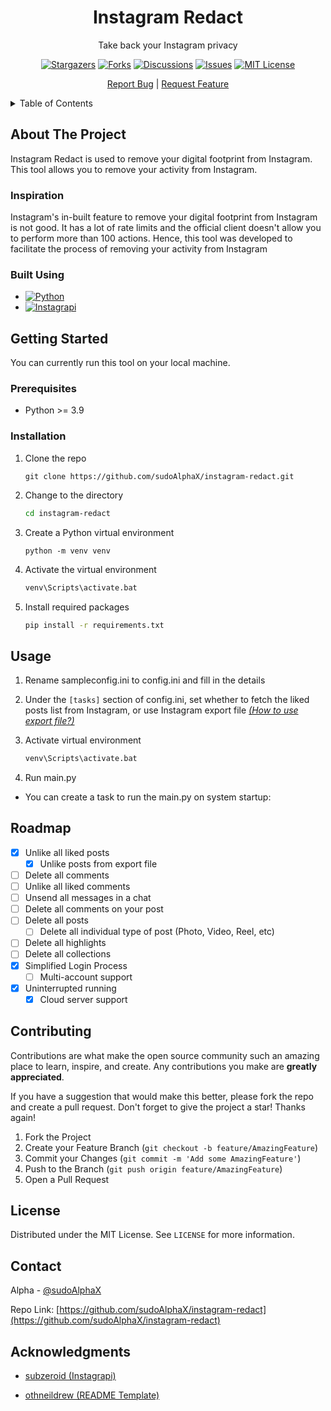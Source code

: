 
<div align="center">
  <a href="https://github.com/sudoAlphaX/instagram-redact">  </a>

<h1 align="center">Instagram Redact</h1>

  <p align="center">
    Take back your Instagram privacy

[![Stargazers][stars-badge]][stars-url]
[![Forks][forks-badge]][forks-url]
[![Discussions][discussions-badge]][discussions-url]
[![Issues][issues-badge]][issues-url]
[![MIT License][license-badge]][license-url]

  </p>
    <p align="center">
    <a href="https://github.com/sudoAlphaX/instagram-redact"></a>
    <a href="https://github.com/sudoAlphaX/instagram-redact/issues">Report Bug</a>
    |
    <a href="https://github.com/sudoAlphaX/instagram-redact/discussions">Request Feature</a>
  </p>
</div>

<!-- TABLE OF CONTENTS -->
<details>
  <summary>Table of Contents</summary>
  <ol>
    <li>
      <a href="#about-the-project">About The Project</a>
      <ul>
        <li><a href="#inspiration">Inspiration</a></li>
        <li><a href="#built-using">Built using</a></li>
      </ul>
    </li>
    <li>
      <a href="#getting-started">Getting Started</a>
      <ul>
        <li><a href="#prerequisites">Prerequisites</a></li>
        <li><a href="#installation">Installation</a></li>
      </ul>
    </li>
    <li><a href="#usage">Usage</a></li>
    <li><a href="#roadmap">Roadmap</a></li>
    <li><a href="#contributing">Contributing</a></li>
    <li><a href="#license">License</a></li>
    <li><a href="#contact">Contact</a></li>
    <li><a href="#acknowledgments">Acknowledgments</a></li>
  </ol>
</details>

## About The Project

Instagram Redact is used to remove your digital footprint from Instagram. This tool allows you to remove your activity from Instagram.

### Inspiration

Instagram's in-built feature to remove your digital footprint from Instagram is not good. It has a lot of rate limits and the official client doesn't allow you to perform more than 100 actions.
Hence, this tool was developed to facilitate the process of removing your activity from Instagram

### Built Using

* [![Python][python-badge]][python-url]
* [![Instagrapi][instagrapi-badge]][instagrapi-url]

## Getting Started

You can currently run this tool on your local machine.

### Prerequisites

* Python >= 3.9

### Installation

1. Clone the repo

   ```
   git clone https://github.com/sudoAlphaX/instagram-redact.git
   ```

2. Change to the directory

    ```sh
    cd instagram-redact
    ```

3. Create a Python virtual environment

    ```
    python -m venv venv
    ```

4. Activate the virtual environment

    ```sh
    venv\Scripts\activate.bat
    ```

5. Install required packages

    ```sh
    pip install -r requirements.txt
    ```

## Usage

1. Rename sampleconfig.ini to config.ini and fill in the details

2. Under the `[tasks]` section of config.ini, set whether to fetch the liked posts list from Instagram, or use Instagram export file _[(How to use export file?)](https://github.com/sudoalphax/instagram-redact/blob/main/handlers/README.md)_

3. Activate virtual environment

    ```sh
    venv\Scripts\activate.bat
    ```

4. Run main.py

* You can create a task to run the main.py on system startup:

## Roadmap

* [x] Unlike all liked posts
  * [x] Unlike posts from export file
* [ ] Delete all comments
* [ ] Unlike all liked comments
* [ ] Unsend all messages in a chat
* [ ] Delete all comments on your post
* [ ] Delete all posts
  * [ ] Delete all individual type of post (Photo, Video, Reel, etc)
* [ ] Delete all highlights
* [ ] Delete all collections
* [X] Simplified Login Process
  * [ ] Multi-account support
* [x] Uninterrupted running
  * [x] Cloud server support

<!-- CONTRIBUTING -->
## Contributing

Contributions are what make the open source community such an amazing place to learn, inspire, and create. Any contributions you make are **greatly appreciated**.

If you have a suggestion that would make this better, please fork the repo and create a pull request.
Don't forget to give the project a star! Thanks again!

1. Fork the Project
2. Create your Feature Branch (`git checkout -b feature/AmazingFeature`)
3. Commit your Changes (`git commit -m 'Add some AmazingFeature'`)
4. Push to the Branch (`git push origin feature/AmazingFeature`)
5. Open a Pull Request

## License

Distributed under the MIT License. See `LICENSE` for more information.

## Contact

Alpha - [@sudoAlphaX](https://twitter.com/sudoAlphaX)

Repo Link: [https://github.com/sudoAlphaX/instagram-redact](https://github.com/sudoAlphaX/instagram-redact)

## Acknowledgments

* [subzeroid (Instagrapi)](https://github.com/subzeroid/instagrapi)

* [othneildrew (README Template)](https://github.com/othneildrew/Best-README-Template)

<!-- MARKDOWN LINKS & IMAGES -->
[forks-badge]: https://img.shields.io/github/forks/sudoalphax/instagram-redact
[forks-url]: https://github.com/sudoalphax/instagram-redact/network/members
[stars-badge]: https://img.shields.io/github/stars/sudoalphax/instagram-redact
[stars-url]: https://github.com/sudoalphax/instagram-redact/stargazers
[issues-badge]: https://img.shields.io/github/issues/sudoalphax/instagram-redact
[issues-url]: https://github.com/sudoalphax/instagram-redact/issues
[discussions-badge]: https://img.shields.io/github/discussions/sudoalphax/instagram-redact
[discussions-url]: https://github.com/sudoalphax/instagram-redact/discussions
[python-badge]: https://img.shields.io/badge/Python-blue?logo=python&logoColor=yellow
[python-url]: https://www.python.org/
[instagrapi-badge]: https://img.shields.io/badge/Instagrapi-pink?logo=instagram
[instagrapi-url]: https://github.com/subzeroid/instagrapi
[license-badge]: https://img.shields.io/github/license/sudoalphax/instagram-redact
[license-url]: https://github.com/sudoAlphaX/instagram-redact/blob/main/LICENSE
